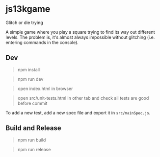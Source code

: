 # js13kgame

Glitch or die trying

A simple game where you play a square trying to find its way out different levels. The problem is, it's almost always impossible without glitching (i.e. entering commands in the console).

## Dev

> npm install

> npm run dev

> open index.html in browser

> open src/unit-tests.html in other tab and check all tests are good before commit

To add a new test, add a new spec file and export it in `src/mainSpec.js`.

## Build and Release

> npm run build

> npm run release